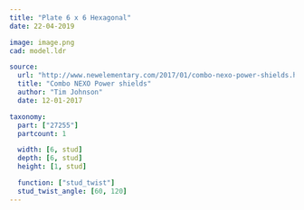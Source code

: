 ```yaml
---
title: "Plate 6 x 6 Hexagonal"
date: 22-04-2019

image: image.png
cad: model.ldr

source:
  url: "http://www.newelementary.com/2017/01/combo-nexo-power-shields.html"
  title: "Combo NEXO Power shields"
  author: "Tim Johnson"
  date: 12-01-2017

taxonomy:
  part: ["27255"]
  partcount: 1

  width: [6, stud]
  depth: [6, stud]
  height: [1, stud]

  function: ["stud_twist"]
  stud_twist_angle: [60, 120]
---
```

